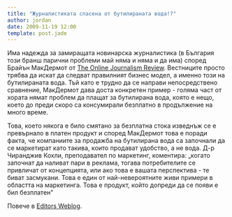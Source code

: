 ```yaml
---
title: "Журналистиката спасена от бутилираната вода!?"
author: jordan
date: 2009-11-19 12:00
template: post.jade
---
```


Има надежда за замиращата новинарска журналистика (в България този бранш
парични проблеми май няма и няма и да има) според Брайън МакДермот от
[The Online Journalism
Review](http://www.ojr.org/ojr/people/BrianMcD/200911/1797/). Вестниците
просто трябва да искат да следват правилният бизнес модел, а именно този
на бутилираната вода. Тъй като е трудно да се направи непосредствено
сравнение, МакДермот дава доста конкретен пример - голяма част от хората
нямат проблем да плащат за бутилирана вода, която е нещо, което до преди
скоро са консумирали безплатно в продължение на много време.

Това, което някога е било смятано за безплатна стока изведнъж се е
превърнало в платен продукт и според МакДермот това е поради факта, че
компаниите за продажба на бутилирана вода са започнали да се маркетират
като такива, които продават удобство, а не вода. Д-р Чиранджив Кохли,
преподавател по маркетинг, коментира: „когато започнат да наливат пари в
реклама, тогава потребителите се привличат от концепцията, или ако това
е вашата перспектива - те биват засмукани. Това е един от
най-невероятните живи примери в областта на маркетинга. Това е продукт,
който допреди да се появи е бил безплатен"

Повече в [Editors
Weblog](http://www.editorsweblog.org/multimedia/2009/11/bottled_water_will_save_journalism.php).
